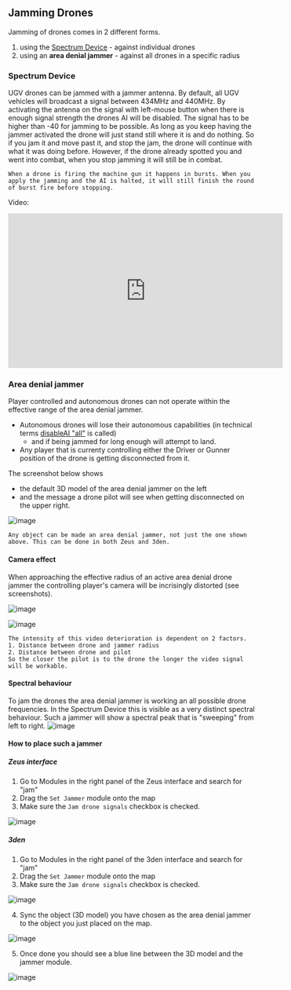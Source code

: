 ##  Jamming Drones
Jamming of drones comes in 2 different forms.
1. using the [Spectrum Device](https://community.bistudio.com/wiki/Arma_3:_Spectrum_Device) - against individual drones
2. using an **area denial jammer** - against all drones in a specific radius

### Spectrum Device

UGV drones can be jammed with a jammer antenna. By default, all UGV vehicles will broadcast a signal between 434MHz and 440MHz. By activating the antenna on the signal with left-mouse button when there is enough signal strength the drones AI will be disabled. The signal has to be higher than -40 for jamming to be possible. As long as you keep having the jammer activated the drone will just stand still where it is and do nothing. So if you jam it and move past it, and stop the jam, the drone will continue with what it was doing before. However, if the drone already spotted you and went into combat, when you stop jamming it will still be in combat. 

```admonish info
When a drone is firing the machine gun it happens in bursts. When you apply the jamming and the AI is halted, it will still finish the round of burst fire before stopping. 
```

Video:
<iframe width="560" height="315" src="https://www.youtube.com/embed/VywVOCDEh9A?si=5_Vwq7i802DKGu72" title="YouTube video player" frameborder="0" allow="accelerometer; autoplay; clipboard-write; encrypted-media; gyroscope; picture-in-picture; web-share" allowfullscreen></iframe>


### Area denial jammer
Player controlled and autonomous drones can not operate within the effective range of the area denial jammer.
- Autonomous drones will lose their autonomous capabilities (in technical terms [disableAI "all"](https://community.bistudio.com/wiki/disableAI) is called)
  - and if being jammed for long enough will attempt to land.
- Any player that is currenty controlling either the Driver or Gunner position of the drone is getting disconnected from it.

The screenshot below shows 
- the default 3D model of the area denial jammer on the left
- and the message a drone pilot will see when getting disconnected on the upper right.

![image](https://cdn.discordapp.com/attachments/402412803153199104/1202531922098786335/image.png?ex=65cdcc20&is=65bb5720&hm=ac8674aebedf7e16bd3f35fe5b06f5a78eb992687304a4c05b87abc1e2c2013b&)

```admonish info
Any object can be made an area denial jammer, not just the one shown above. This can be done in both Zeus and 3den. 
```

#### Camera effect
When approaching the effective radius of an active area denial drone jammer the controlling player's camera will be incrisingly distorted (see screenshots).

![image](https://github.com/gruppe-adler/Shoot_and_Scoot.Tanoa/assets/76476468/11695009-9065-4386-9947-e441ab2c3353)

![image](https://github.com/gruppe-adler/Shoot_and_Scoot.Tanoa/assets/76476468/88962170-4999-4e16-b6f3-161f1b7bd54c)

```admonish info
The intensity of this video deterioration is dependent on 2 factors.
1. Distance between drone and jammer radius
2. Distance between drone and pilot
So the closer the pilot is to the drone the longer the video signal will be workable.
```

#### Spectral behaviour
To jam the drones the area denial jammer is working an all possible drone frequencies.
In the Spectrum Device this is visible as a very distinct spectral behaviour. Such a jammer will show a spectral peak that is "sweeping" from left to right.
![image](https://github.com/Crowdedlight/Crows-Electronic-Warfare/assets/76476468/324ce56b-e2cf-4196-a37a-f0460b16c31d)

#### How to place such a jammer
##### Zeus interface
1. Go to Modules in the right panel of the Zeus interface and search for "jam"
2. Drag the `Set Jammer` module onto the map
3. Make sure the `Jam drone signals` checkbox is checked.

![image](https://github.com/Crowdedlight/Crows-Electronic-Warfare/assets/76476468/841ccb9c-c8af-4765-8e01-2026bdd180f1)

##### 3den
1. Go to Modules in the right panel of the 3den interface and search for "jam"
2. Drag the `Set Jammer` module onto the map
3. Make sure the `Jam drone signals` checkbox is checked.

![image](https://github.com/Crowdedlight/Crows-Electronic-Warfare/assets/76476468/03531a25-4327-4656-a529-5f8c854c2a75)

4. Sync the object (3D model) you have chosen as the area denial jammer to the object you just placed on the map.

![image](https://github.com/Crowdedlight/Crows-Electronic-Warfare/assets/76476468/9c4cfe5a-3de6-4e34-bff3-ffaa01b6c5ef)

5. Once done you should see a blue line between the 3D model and the jammer module.

![image](https://github.com/Crowdedlight/Crows-Electronic-Warfare/assets/76476468/7b01696a-9269-434f-8577-d989005d4a0b)

